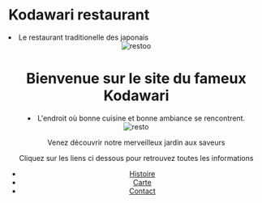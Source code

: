 # Kodawari restaurant 
<body>
    <li>Le restaurant traditionelle des japonais</li>
  <header>
   <img src="./images/restoo.jpeg" alt="restoo">
  <header>
   <h1>Bienvenue sur le site du fameux Kodawari</h1>
   <li>L'endroit où bonne cuisine et bonne ambiance se rencontrent.</li>
    <img src="./images/resto.jpeg" alt="resto">
 </nav>
  <header>
 <main>
         <p>Venez découvrir notre merveilleux jardin aux saveurs</p>
         <hi>Cliquez sur les liens ci dessous pour retrouvez toutes les informations</hi>
   <nav>
      <ul>
        <li><a href="#">Histoire</a></li>
        <li><a href="#">Carte</a></li>
        <li><a href="#">Contact</a></li>
     

